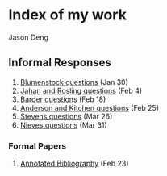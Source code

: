 # Index of my work 

Jason Deng

## Informal Responses

1. [Blumenstock questions](https://taegonjd.github.io/workshop/blumenstock) (Jan 30)
2. [Jahan and Rosling questions](https://taegonjd.github.io/workshop/jahanrosling) (Feb 4)
3. [Barder questions](https://taegonjd.github.io/workshop/barder) (Feb 18)
4. [Anderson and Kitchen questions](https://taegonjd.github.io/workshop/andersonkitchen) (Feb 25)
5. [Stevens questions](https://taegonjd.github.io/workshop/Stevens) (Mar 26)
6. [Nieves questions](https://taegonjd.github.io/workshop/nieves) (Mar 31)

### Formal Papers 

1. [Annotated Bibliography](https://taegonjd.github.io/workshop/assignment_one) (Feb 23)
